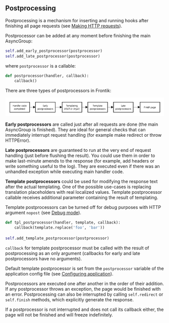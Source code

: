 ## Postprocessing

Postprocessing is a mechanism for inserting and running hooks after finishing all page requests
(see [Making HTTP requests](/docs/http-client.md)).

Postprocessor can be added at any moment before finishing the main AsyncGroup:

```python
self.add_early_postprocessor(postprocessor)
self.add_late_postprocessor(postprocessor)
```

where `postprocessor` is a callable:

```python
def postprocessor(handler, callback):
    callback()
```

There are three types of postprocessors in Frontik:

![Postprocessing](/docs/postprocessing.png)

__Early postprocessors__ are called just after all requests are done (the main AsyncGroup is finished). They are ideal
for general checks that can immediately interrupt request handling (for example make redirect or throw HTTPError).

__Late postprocessors__ are guaranteed to run at the very end of request handling (just before flushing the result).
You could use them in order to make last-minute amends to the response (for example, add headers or write something
useful to the log). They are executed even if there was an unhandled exception while executing main handler code.

__Template postprocessors__ could be used for modifying the response text after the actual templating.
One of the possible use-cases is replacing translation placeholders with real localized values.
Template postprocessor callable receives additional parameter containing the result of templating.

Template postprocessors can be turned off for debug purposes with HTTP argument `nopost`
(see [Debug mode](/docs/debug.md)).

```python
def tpl_postprocessor(handler, template, callback):
    callback(template.replace('foo', 'bar'))

self.add_template_postprocessor(postprocessor)
```

`callback` for template postprocessor must be called with the result of postprocessing as an only argument
(callbacks for early and late postprocessors have no arguments).

Default template postprocessor is set from the `postprocessor` variable of the application config file
(see [Configuring application](/docs/config-app.md)).

Postprocessors are executed one after another in the order of their addition.
If any postprocessor throws an exception, the page would be finished with an error.
Postprocessing can also be interrupted by calling `self.redirect` or `self.finish`
methods, which explicitly generate the response.

If a postprocessor is not interrupted and does not call its callback either, the page will not be finished
and will freeze indefinitely.
